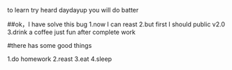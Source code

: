 to learn try heard daydayup
you will do batter

##ok，I have solve this bug
1.now I can reast
2.but first I should public v2.0
3.drink a coffee just fun after complete work

#there has some good things

1.do homework
2.reast
3.eat
4.sleep